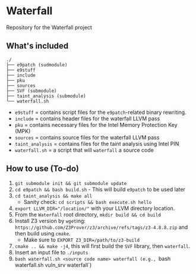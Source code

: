 # Waterfall
Repository for the Waterfall project

## What's included

```
./
├── e9patch (sudmodule)
├── e9stuff
├── include
├── pku
├── sources
├── SVF (submodule)
├── taint_analysis (submodule)
└── waterfall.sh
```
- `e9stuff` = contains script files for the `e9patch`-related binary rewriting.
- `include` = contains header files for the waterfall LLVM pass
- `pku` = contains necessary files for the Intel Memory Protection Key (MPK)
- `sources` = contains source files for the waterfall LLVM pass
- `taint_analysis` = contains files for the taint analysis using Intel PIN
- `waterfall.sh` = a script that will `waterfall` a source code

## How to use (To-do)
1) `git submodule init && git submodule update`
2) `cd e9patch && bash build.sh` - This will build `e9patch` to be used later
3) `cd taint_analysis && make all`  
    - Sanity check: `cd scripts && bash execute.sh hello`
4) `export LLVM_DIR="/location/"` with your LLVM directory location.
5) From the `Waterfall` root directory, `mkdir build && cd build`
6) Install Z3 version by `wget`ing: `https://github.com/Z3Prover/z3/archive/refs/tags/z3-4.8.8.zip` and then build using `cmake`.
     - Make sure to `EXPORT Z3_DIR=/path/to/z3-build`
7) `cmake .. && make -j4`, this will first build the `SVF` library, then `waterfall`.
8) Insert an input file to `./inputs`
9) `bash waterfall.sh <source code name> waterfall (e.g., `bash waterfall.sh vuln_srv waterfall`)